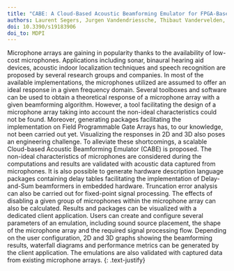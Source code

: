 ```yaml
---
title: "CABE: A Cloud-Based Acoustic Beamforming Emulator for FPGA-Based Sound Source Localization"
authors: Laurent Segers, Jurgen Vandendriessche, Thibaut Vandervelden, Benjamin Johan Lapauw, Bruno da Silva, An Braeken and Abdellah Touhafi
doi: 10.3390/s19183906
doi_to: MDPI
---
```


Microphone arrays are gaining in popularity thanks to the availability of low-cost microphones.
Applications including sonar, binaural hearing aid devices, acoustic indoor localization techniques and speech recognition are proposed by several research groups and companies.
In most of the available implementations, the microphones utilized are assumed to offer an ideal response in a given frequency domain. 
Several toolboxes and software can be used to obtain a theoretical response of a microphone array with a given beamforming algorithm.
However, a tool facilitating the design of a microphone array taking into account the non-ideal characteristics could not be found.
Moreover, generating packages facilitating the implementation on Field Programmable Gate Arrays has, to our knowledge, not been carried out yet.
Visualizing the responses in 2D and 3D also poses an engineering challenge.
To alleviate these shortcomings, a scalable Cloud-based Acoustic Beamforming Emulator (CABE) is proposed.
The non-ideal characteristics of microphones are considered during the computations and results are validated with acoustic data captured from microphones.
It is also possible to generate hardware description language packages containing delay tables facilitating the implementation of Delay-and-Sum beamformers in embedded hardware.
Truncation error analysis can also be carried out for fixed-point signal processing.
The effects of disabling a given group of microphones within the microphone array can also be calculated.
Results and packages can be visualized with a dedicated client application.
Users can create and configure several parameters of an emulation, including sound source placement, the shape of the microphone array and the required signal processing flow.
Depending on the user configuration, 2D and 3D graphs showing the beamforming results, waterfall diagrams and performance metrics can be generated by the client application.
The emulations are also validated with captured data from existing microphone arrays.
{: .text-justify}
